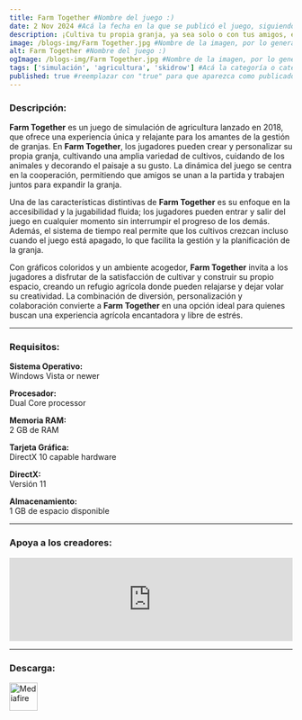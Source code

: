 ```yaml
---
title: Farm Together #Nombre del juego :)
date: 2 Nov 2024 #Acá la fecha en la que se publicó el juego, siguiendo este formato: Dia "30", Mes "Oct", Año "2024" = como debe quedar: 30 Oct 2024
description: ¡Cultiva tu propia granja, ya sea solo o con tus amigos, en esta única y relajada experiencia granjística! #Acá una mini descripción del juego
image: /blogs-img/Farm Together.jpg #Nombre de la imagen, por lo general es exactamente el mismo nombre que el juego excluyendo lo ":" (Dos puntos)
alt: Farm Together #Nombre del juego :)
ogImage: /blogs-img/Farm Together.jpg #Nombre de la imagen, por lo general es exactamente el mismo nombre que el juego excluyendo lo ":" (Dos puntos)
tags: ['simulación', 'agricultura', 'skidrow'] #Acá la categoría o categorías del juego, si es más de una se coloca en este formato: ['categoría1', 'categoría2']
published: true #reemplazar con "true" para que aparezca como publicado
---
```


<!--En VSCode seleccionando una palabra, por ejemplo: "Farm Together" y apretando Ctrl+F2 se seleccionan todas las palabras iguales-->

### Descripción:
**Farm Together** es un juego de simulación de agricultura lanzado en 2018, que ofrece una experiencia única y relajante para los amantes de la gestión de granjas. En **Farm Together**, los jugadores pueden crear y personalizar su propia granja, cultivando una amplia variedad de cultivos, cuidando de los animales y decorando el paisaje a su gusto. La dinámica del juego se centra en la cooperación, permitiendo que amigos se unan a la partida y trabajen juntos para expandir la granja.

Una de las características distintivas de **Farm Together** es su enfoque en la accesibilidad y la jugabilidad fluida; los jugadores pueden entrar y salir del juego en cualquier momento sin interrumpir el progreso de los demás. Además, el sistema de tiempo real permite que los cultivos crezcan incluso cuando el juego está apagado, lo que facilita la gestión y la planificación de la granja.

Con gráficos coloridos y un ambiente acogedor, **Farm Together** invita a los jugadores a disfrutar de la satisfacción de cultivar y construir su propio espacio, creando un refugio agrícola donde pueden relajarse y dejar volar su creatividad. La combinación de diversión, personalización y colaboración convierte a **Farm Together** en una opción ideal para quienes buscan una experiencia agrícola encantadora y libre de estrés.

<!--Prompt para Chat-GPT: Hazme una descripción para el juego "Farm Together" y cada que menciones "Farm Together" ponlo en negrita -->

---

### Requisitos:
**Sistema Operativo:**  
Windows Vista or newer

**Procesador:**  
Dual Core processor

**Memoria RAM:**  
2 GB de RAM

**Tarjeta Gráfica:**  
DirectX 10 capable hardware

**DirectX:**  
Versión 11

**Almacenamiento:**  
1 GB de espacio disponible

<!--Si falta o sobra un requisito se quita o se agrega manteniendo el mismo formato-->

---

### Apoya a los creadores:
<iframe src="https://store.steampowered.com/widget/673950/" frameborder="0" style="background-color: transparent; width: 100% !important; aspect-ratio: 646 / 190;"></iframe>

<!--Reemplazar los numeros (AppID) del juego (en este caso 2668510) por el numero (AppID) correspondiente con el juego a publicar-->
<!--El AppID se encuentra en la URL del Juego en Steam-->

---

### Descarga:

[<img src="https://gist.github.com/cxmeel/0dbc95191f239b631c3874f4ccf114e2/raw/download.svg" alt="Mediafire" height="50" />](https://www.mediafire.com/file/96uli5uz94lyl6t/Farm_Together.zip/file)

<!-- # se debe reemplazar por el link de descarga-->

<!--NOMBRE-DEL-SERVICIO se debe reemplazar por el servicio donde está subido el juego-->